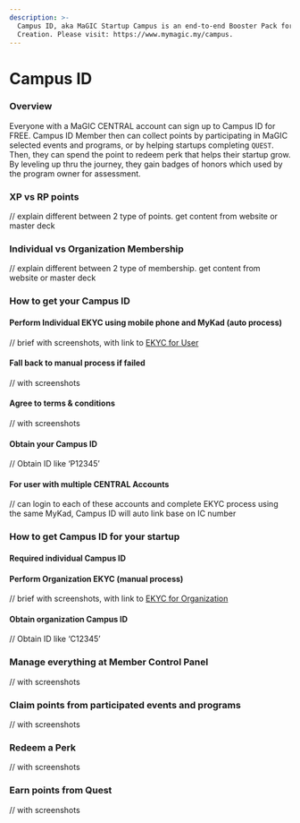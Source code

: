 ```yaml
---
description: >-
  Campus ID, aka MaGIC Startup Campus is an end-to-end Booster Pack for Startup
  Creation. Please visit: https://www.mymagic.my/campus.
---
```


# Campus ID

### Overview

Everyone with a MaGIC CENTRAL account can sign up to Campus ID for FREE. Campus ID Member then can collect points by participating in MaGIC selected events and programs, or by helping startups completing `QUEST`. Then, they can spend the point to redeem perk that helps their startup grow. By leveling up thru the journey, they gain badges of honors which used by the program owner for assessment.

### XP vs RP points

// explain different between 2 type of points. get content from website or master deck

### Individual vs Organization Membership

// explain different between 2 type of membership. get content from website or master deck

### How to get your Campus ID

#### Perform Individual EKYC using mobile phone and MyKad \(auto process\)

// brief with screenshots, with link to [EKYC for User](../ekyc.md#ekyc-for-user)

#### Fall back to manual process if failed

// with screenshots

#### Agree to terms & conditions

// with screenshots

#### Obtain your Campus ID

// Obtain ID like ‘P12345’

#### For user with multiple CENTRAL Accounts

// can login to each of these accounts and complete EKYC process using the same MyKad, Campus ID will auto link base on IC number

### How to get Campus ID for your startup

#### Required individual Campus ID

#### Perform Organization EKYC \(manual process\)

// brief with screenshots, with link to [EKYC for Organization](../ekyc.md#ekyc-for-organisation)

#### Obtain organization Campus ID

// Obtain ID like ‘C12345’

### Manage everything at Member Control Panel

// with screenshots

### Claim points from participated events and programs

// with screenshots

### Redeem a Perk

// with screenshots

### Earn points from Quest

// with screenshots







